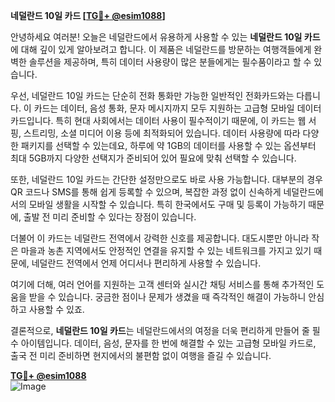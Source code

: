 **네덜란드 10일 카드 [[TG💪+ @esim1088](https://t.me/s/esim1088)]**

안녕하세요 여러분! 오늘은 네덜란드에서 유용하게 사용할 수 있는 **네덜란드 10일 카드**에 대해 깊이 있게 알아보려고 합니다. 이 제품은 네덜란드를 방문하는 여행객들에게 완벽한 솔루션을 제공하며, 특히 데이터 사용량이 많은 분들에게는 필수품이라고 할 수 있습니다.

우선, 네덜란드 10일 카드는 단순히 전화 통화만 가능한 일반적인 전화카드와는 다릅니다. 이 카드는 데이터, 음성 통화, 문자 메시지까지 모두 지원하는 고급형 모바일 데이터 카드입니다. 특히 현대 사회에서는 데이터 사용이 필수적이기 때문에, 이 카드는 웹 서핑, 스트리밍, 소셜 미디어 이용 등에 최적화되어 있습니다. 데이터 사용량에 따라 다양한 패키지를 선택할 수 있는데요, 하루에 약 1GB의 데이터를 사용할 수 있는 옵션부터 최대 5GB까지 다양한 선택지가 준비되어 있어 필요에 맞춰 선택할 수 있습니다.

또한, 네덜란드 10일 카드는 간단한 설정만으로도 바로 사용 가능합니다. 대부분의 경우 QR 코드나 SMS를 통해 쉽게 등록할 수 있으며, 복잡한 과정 없이 신속하게 네덜란드에서의 모바일 생활을 시작할 수 있습니다. 특히 한국에서도 구매 및 등록이 가능하기 때문에, 출발 전 미리 준비할 수 있다는 장점이 있습니다.

더불어 이 카드는 네덜란드 전역에서 강력한 신호를 제공합니다. 대도시뿐만 아니라 작은 마을과 농촌 지역에서도 안정적인 연결을 유지할 수 있는 네트워크를 가지고 있기 때문에, 네덜란드 전역에서 언제 어디서나 편리하게 사용할 수 있습니다.

여기에 더해, 여러 언어를 지원하는 고객 센터와 실시간 채팅 서비스를 통해 추가적인 도움을 받을 수 있습니다. 궁금한 점이나 문제가 생겼을 때 즉각적인 해결이 가능하니 안심하고 사용할 수 있죠.

결론적으로, **네덜란드 10일 카드**는 네덜란드에서의 여정을 더욱 편리하게 만들어 줄 필수 아이템입니다. 데이터, 음성, 문자를 한 번에 해결할 수 있는 고급형 모바일 카드로, 출국 전 미리 준비하면 현지에서의 불편함 없이 여행을 즐길 수 있습니다.

**[TG💪+ @esim1088](https://t.me/s/esim1088)**  
![Image](https://i.postimg.cc/Y0z9fWf4/image.png)